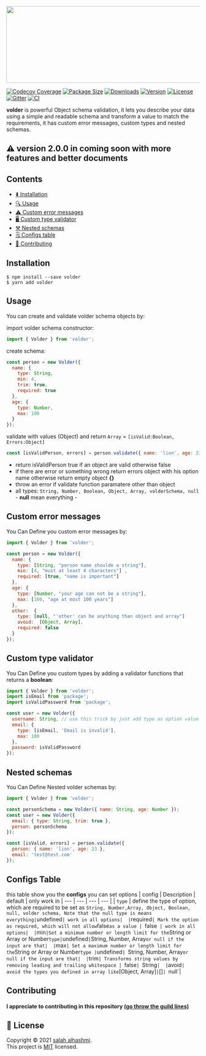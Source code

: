 <p align="center">
<img width="560" height="200" src="https://user-images.githubusercontent.com/75932477/150915662-e15f2856-7aab-4934-a90b-094cb4181824.png"/>
</p>

[![Codecov Coverage](https://img.shields.io/codecov/c/github/devSupporters/volder/master>.svg?style=for-the-badge)](https://codecov.io/gh/devSupporters/volder/)
[![Package Size](https://img.shields.io/bundlephobia/minzip/volder?label=package%20size&style=for-the-badge)](https://www.npmjs.com/package/volder)
[![Downloads](https://img.shields.io/npm/dm/volder?style=for-the-badge)](https://www.npmjs.com/package/volder)
[![Version](https://img.shields.io/npm/v/volder?style=for-the-badge)](https://www.npmjs.com/package/volder)
[![License](https://img.shields.io/npm/l/volder?style=for-the-badge)](https://github.com/devSupporters/volder/blob/main/LICENSE)
[![Gitter](https://badges.gitter.im/voler-community/community.svg)](https://gitter.im/voler-community/community?utm_source=badge&utm_medium=badge&utm_campaign=pr-badge)
[![CI](https://github.com/devSupporters/volder/actions/workflows/main.yml/badge.svg)](https://github.com/devSupporters/volder/actions/workflows/main.yml)

 **volder** is powerful Object schema validation, it lets you describe your data using a simple and readable schema and transform a value to match the requirements, it has custom error messages, custom types and nested schemas.
## ⚠️ version 2.0.0 in coming soon with more features and better documents 
## Contents

- [⬇️ Installation](#Installation)
- [🔍 Usage](#Usage)
- [⚠️ Custom error messages](#Custom-error-messages)
- [🖥️ Custom type validator](#Custom-type-validator)
- [⚒️ Nested schemas](#Nested-schemas)
- [🗒️ Configs table](#Configs-table)
- [🤝 Contributing](#Contributing)

## Installation

```
$ npm install --save volder
$ yarn add volder
```

## Usage

You can create and validate volder schema objects by:

import volder schema constructor:
```js
import { Volder } from 'volder';
```

create schema:
```js
const person = new Volder({
  name: {
    type: String,
    min: 4,
    trim: true,
    required: true
  },
  age: {
    type: Number,
    max: 100
  }
});
```
validate with values (Object) and return `Array` = `[isValid:Boolean, Errors:Object]` 
```js
const [isValidPerson, errors] = person.validate({ name: 'lion', age: 23 }); => [true, {}]
```


- return isValidPerson true if an object are valid otherwise false
- if there are error or something wrong return errors object with his option name otherwise return empty object **{}**
- throw an error if validate function paramatere other than object
- all types: `String, Number, Boolean, Object, Array, volderSchema, null` - **null** mean everything -  

## Custom error messages

You Can Define you custom error messages by:

```js
import { Volder } from 'volder';

const person = new Volder({
  name: {
    type: [String, "person name shoulde a string"],
    min: [4, "must at least 4 characters"] ,
    required: [true, "name is important"]
  },
  age: {
    type: [Number, "your age can not be a string"],
    max: [100, "age at most 100 years"]
  },
  other:  {
    type: [null, "'other' can be anything than object and array"]
    avoid:  [Object, Array],
    required: false
  }
});
```

## Custom type validator

You Can Define you custom types by adding a validator functions that returns a **boolean**:

```js
import { Volder } from 'volder';
import isEmail from 'package';
import isValidPassword from 'package';

const user = new Volder({
  username: String, // use this trick by just add type as option value
  email: {
    type: [isEmail, 'Email is invalid'],
    max: 100
  },
  password: isValidPassword
});
```

## Nested schemas

You Can Define Nested volder schemas by:

```js
import { Volder } from 'volder';

const personSchema = new Volder({ name: String, age: Number });
const user = new Volder({
  email: { type: String, trim: true },
  person: personSchema
});

const [isValid, errors] = person.validate({
  person: { name: 'lion', age: 23 },
  email: 'test@test.com'
});
```

## Configs Table

this table show you the **configs** you can set options
| config | Description | default | only work in
| --- | --- | --- | --- |
| `type` | define the type of option, which are required to be set as `String, Number,Array, Object, Boolean, null, volder schema, Note that the null type is means everything|`undefined`| work in all options| 
|`required`| Mark the option as required, which will not allow`false`as a value | `false` | work in all options| 
|`min`|Set a minimum number or length limit for the`String or Array or Number`type|`undefined`|`String, Number, Array`or null if the input are that| 
|`max`| Set a maximum number or length limit for the`String or Array or Number`type |`undefined`| `String, Number, Array`or null if the input are that| 
|`trim`| Transforms string values by removing leading and trailing whitespace | `false`| `String`| 
|`avoid`| avoid the types you defined in array like`[Object, Array]`|`[]`| `null`|

## Contributing

#### I appreciate to contributing in this repository [(go throw the guild lines)](/CONTRIBUTE.md)

## 📝 License

Copyright © 2021 [salah alhashmi](https://github.com/alguerocode).<br />
This project is [MIT](https://github.com/devSupporters/volder/blob/master/LICENSE) licensed.
